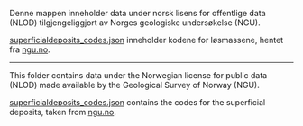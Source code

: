 Denne mappen inneholder data under norsk lisens for offentlige data (NLOD) tilgjengeliggjort av Norges geologiske
undersøkelse (NGU).

[superficialdeposits_codes.json](superficialdeposits_codes.json) inneholder kodene for løsmassene, hentet fra
[ngu.no](https://www.ngu.no/upload/Aktuelt/Losmassetype_kodeliste.pdf).

---

This folder contains data under the Norwegian license for public data (NLOD) made available by the Geological Survey of
Norway (NGU).

[superficialdeposits_codes.json](superficialdeposits_codes.json) contains the codes for the superficial deposits, taken
from [ngu.no](https://www.ngu.no/upload/Aktuelt/Losmassetype_kodeliste.pdf).
